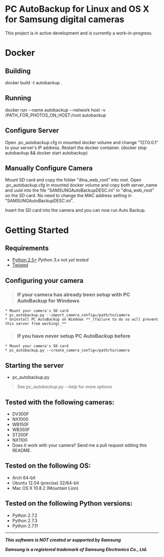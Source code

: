 # PC AutoBackup for Linux and OS X for Samsung digital cameras #

This project is in active development and is currently a work-in-progress.


# Docker #
## Building ##
docker build -t autobackup .

## Running ##
docker run --name autobackup --network host -v /PATH_FOR_PHOTOS_ON_HOST:/root autobackup

## Configure Server ##
Open .pc_autobackup.cfg in mounted docker volume and change "127.0.0.1" to your server's IP address. Restart the docker container. (docker stop autobackup && docker start autobackup)

## Manually Configure Camera ##
Mount SD card and copy the folder "dlna_web_root" into root. Open .pc_autobackup.cfg in mounted docker volume and copy both server_name and uuid into the file "SAMSUNGAutoBackupDESC.ini" in "dlna_web_root" on the SD card. No need to change the MAC address setting in "SAMSUNGAutoBackupDESC.ini".

Insert the SD card into the camera and you can now run Auto Backup.

# Getting Started #

## Requirements ##
  * [Python 2.5+](http://python.org/download/releases/2.7.3/) _Python 3.x not yet tested_
  * [Twisted](http://twistedmatrix.com/trac/wiki/Downloads)

## Configuring your camera ##
> ### If your camera has already been setup with PC AutoBackup for Windows ###
    * Mount your camera's SD card
    * pc_autobackup.py --import_camera_config=/path/to/camera
    * Uninstall PC AutoBackup on Windows **_(failure to do so will prevent this server from working)_**
> ### If you have never setup PC AutoBackup before ###
    * Mount your camera's SD card
    * pc_autobackup.py --create_camera_config=/path/to/camera

## Starting the server ##
  * pc_autobackup.py

> See _pc_autobackup.py --help_ for more options

## **Tested with the following cameras:** ##

  * DV300F
  * NX1000
  * WB150F
  * WB350F
  * ST200F
  * NX1100
  * Does it work with your camera? Send me a pull request editing this README.

## **Tested on the following OS:** ##

  * Arch 64-bit
  * Ubuntu 12.04 (precise) 32/64-bit
  * Mac OS X 10.8.2 (Mountain Lion)

## **Tested on the following Python versions:** ##

  * Python 2.7.2
  * Python 2.7.3
  * Python 2.7.11

---

**_This software is NOT created or supported by Samsung_**

**_Samsung is a registered trademark of Samsung Electronics Co., Ltd._**
